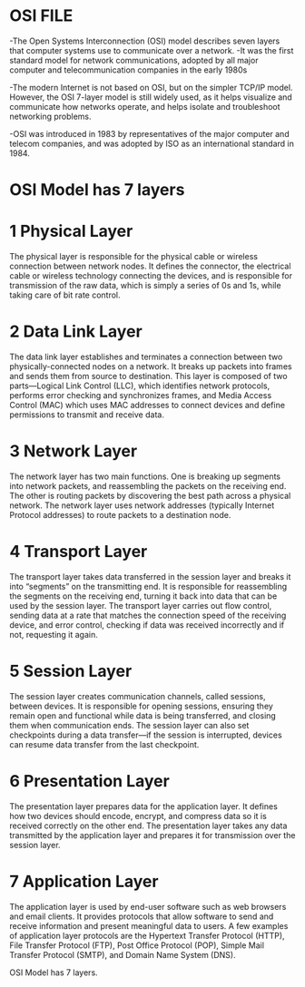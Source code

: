 
# OSI FILE
 -The Open Systems Interconnection (OSI) model describes seven layers that computer systems use to communicate over a network.
 -It was the first standard model for network communications, adopted by all major computer and telecommunication companies in the early 1980s

 -The modern Internet is not based on OSI, but on the simpler TCP/IP model. However, the OSI 7-layer model is still widely used, as it helps visualize and communicate
  how networks operate, and helps isolate and troubleshoot networking problems.

 -OSI was introduced in 1983 by representatives of the major computer and telecom companies, and was adopted by ISO as an international standard in 1984.

   # OSI Model has 7 layers

   #  1 Physical Layer
  
   The physical layer is responsible for the physical cable or wireless connection between network nodes. It defines the connector, the electrical cable or wireless
   technology connecting the devices, and is responsible for transmission of the raw data, which is simply a series of 0s and 1s, while taking care of bit rate control.
  
  #  2 Data Link Layer

   The data link layer establishes and terminates a connection between two physically-connected nodes on a network. 
   It breaks up packets into frames and sends them from source to destination. This layer is composed of two parts—Logical Link Control (LLC),
   which identifies network protocols, performs error checking and synchronizes frames, and Media Access Control (MAC) which uses
    MAC addresses to connect devices and define permissions to transmit and receive data.

  #  3 Network Layer

   The network layer has two main functions. One is breaking up segments into network packets, and reassembling the packets on the receiving end.
   The other is routing packets by discovering the best path across a physical network. The network layer uses network addresses
    (typically Internet Protocol addresses) to route packets to a destination node.

  #  4 Transport Layer

   The transport layer takes data transferred in the session layer and breaks it into “segments” on the transmitting end. 
   It is responsible for reassembling the segments on the receiving end, turning it back into data that can be used by the
   session layer. The transport layer carries out flow control, sending data at a rate that matches the connection speed 
   of the receiving device, and error control, checking if data was received incorrectly and if not, requesting it again.

 #  5 Session Layer

   The session layer creates communication channels, called sessions, between devices. It is responsible for opening sessions, 
   ensuring they remain open and functional while data is being transferred, and closing them when communication ends. 
   The session layer can also set checkpoints during a data transfer—if the session is interrupted, devices can resume data transfer from the last checkpoint.

 #  6 Presentation Layer

   The presentation layer prepares data for the application layer. It defines how two devices should encode, encrypt, 
   and compress data so it is received correctly on the other end. The presentation layer takes any data transmitted by the 
   application layer and prepares it for transmission over the session layer.

 #  7 Application Layer

   The application layer is used by end-user software such as web browsers and email clients. It provides protocols that allow software 
   to send and receive information and present meaningful data to users. A few examples of application layer protocols are the 
   Hypertext Transfer Protocol (HTTP), File Transfer Protocol (FTP), Post Office Protocol (POP), Simple Mail Transfer Protocol (SMTP),
   and Domain Name System (DNS).
  
  OSI Model has 7 layers.